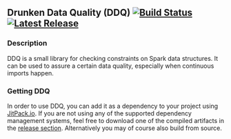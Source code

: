 ## Drunken Data Quality (DDQ) [![Build Status](https://travis-ci.org/FRosner/drunken-data-quality.svg?branch=master)](https://travis-ci.org/FRosner/drunken-data-quality) [![Latest Release](https://img.shields.io/github/tag/FRosner/drunken-data-quality.svg?label=JitPack)](https://jitpack.io/#FRosner/drunken-data-quality)

### Description

DDQ is a small library for checking constraints on Spark data structures. It can be used to assure a certain data quality, especially when continuous imports happen.

### Getting DDQ

In order to use DDQ, you can add it as a dependency to your project using [JitPack.io](https://jitpack.io/#FRosner/drunken-data-quality). If you are not using any of the supported dependency management systems, feel free to download one of the compiled artifacts in the [release section](https://github.com/FRosner/drunken-data-quality/releases). Alternatively you may of course also build from source.


